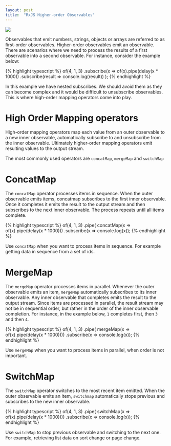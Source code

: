 ```yaml
---
layout: post
title:  "RxJS Higher-order Observables"
---
```


![](/assets/hoo.png)

Observables that emit numbers, strings, objects or arrays are referred to as first-order observables. Higher-order observables emit an observable. There are scenarios where we need to process the results of a first observable into a second observable. For instance, consider the example below: 


{% highlight typescript %}
of(4, 1, 3)
.subscribe(x => of(x).pipe(delay(x * 1000))
    .subscribe(result => console.log(result))
);
{% endhighlight %}


In this example we have nested subscribes. We should avoid them as they can become complex and it would be difficult to unsubscribe observables. This is where high-order mapping operators come into play.

# High Order Mapping operators

High-order mapping operators map each value from an outer observable to a new inner observable, automatically subscribe to and unsubscribe from the inner observable. Ultimately higher-order mapping operators emit resulting values to the output stream.

The most commonly used operators are `concatMap`, `mergeMap` and `switchMap`

# ConcatMap


The `concatMap` operator processes items in sequence. When the outer observable emits items, concatmap subscribes to the first inner observable. Once it completes it emits the result to the output stream and then subscribes to the next inner observable. The process repeats until all items complete.

{% highlight typescript %}
of(4, 1, 3)
    .pipe(
        concatMap(x => of(x).pipe(delay(x * 1000)))
    .subscribe(x => console.log(x));
{% endhighlight %}

Use `concatMap` when you want to process items in sequence. For example getting data in sequence from a set of ids.

# MergeMap

The `mergeMap` operator processes items in parallel. Whenever the outer observable emits an item, `mergeMap` automatically subscribes to its inner observable. Any inner observable that completes emits the result to the output stream. Since items are processed in parallel, the result stream may not be in sequential order, but rather in the order of the inner observable completion. For instance, in the example below, `1` completes first, then `3` and then `4`.

{% highlight typescript %}
of(4, 1, 3)
    .pipe(
        mergeMap(x => of(x).pipe(delay(x * 1000))))
    .subscribe(x => console.log(x));
{% endhighlight %}

Use `mergeMap` when you want to process items in parallel, when order is not important.

# SwitchMap

The `switchMap` operator switches to the most recent item emitted. When the outer observable emits an item, `switchmap` automatically stops previous and subscribes to the new inner observable.


{% highlight typescript %}
of(4, 1, 3)
    .pipe(
        switchMap(x => of(x).pipe(delay(x * 1000))))
    .subscribe(x => console.log(x));
{% endhighlight %}

Use `switchMap` to stop previous observable and switching to the next one. For example, retrieving list data on sort change or page change.



